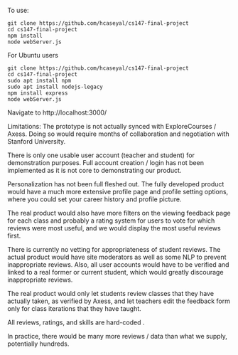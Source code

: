 To use: 

```
git clone https://github.com/hcaseyal/cs147-final-project
cd cs147-final-project
npm install
node webServer.js
```
For Ubuntu users

```
git clone https://github.com/hcaseyal/cs147-final-project
cd cs147-final-project
sudo apt install npm
sudo apt install nodejs-legacy
npm install express
node webServer.js
``` 

Navigate to http://localhost:3000/ 

Limitations:
The prototype is not actually synced with ExploreCourses / Axess. Doing so would require months of collaboration and negotiation with Stanford University.

There is only one usable user account (teacher and student) for demonstration purposes. Full account creation / login has not been implemented as it is not core to demonstrating our product.

Personalization has not been full fleshed out. The fully developed product would have a much more extensive profile page and profile setting options, where you could set your career history and profile picture.

The real product would also have more filters on the viewing feedback page for each class and probably a rating system for users to vote for which reviews were most useful, and we would display the most useful reviews first.

There is currently no vetting for appropriateness of student reviews. The actual product would have site moderators as well as some NLP to prevent inappropriate reviews. Also, all user accounts would have to be verified and linked to a real former or current student, which would greatly discourage inappropriate reviews. 

The real product would only let students review classes that they have actually taken, as verified by Axess, and let teachers edit the feedback form only for class iterations that they have taught. 

All reviews, ratings, and skills are hard-coded . 

In practice, there would be many more reviews / data than what we supply, potentially hundreds. 



